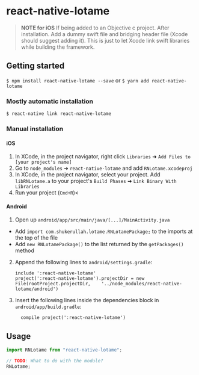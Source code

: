 # react-native-lotame

> **NOTE for iOS**
> If being added to an Objective c project. After installation. Add a dummy swift file and bridging header file (Xcode should suggest adding it). This is just to let Xcode link swift libraries while building the framework.

## Getting started

`$ npm install react-native-lotame --save`
or
`$ yarn add react-native-lotame`

### Mostly automatic installation

`$ react-native link react-native-lotame`

### Manual installation

#### iOS

1. In XCode, in the project navigator, right click `Libraries` ➜ `Add Files to [your project's name]`
2. Go to `node_modules` ➜ `react-native-lotame` and add `RNLotame.xcodeproj`
3. In XCode, in the project navigator, select your project. Add `libRNLotame.a` to your project's `Build Phases` ➜ `Link Binary With Libraries`
4. Run your project (`Cmd+R`)<

#### Android

1. Open up `android/app/src/main/java/[...]/MainActivity.java`

- Add `import com.shukerullah.lotame.RNLotamePackage;` to the imports at the top of the file
- Add `new RNLotamePackage()` to the list returned by the `getPackages()` method

2. Append the following lines to `android/settings.gradle`:
   ```
   include ':react-native-lotame'
   project(':react-native-lotame').projectDir = new File(rootProject.projectDir, 	'../node_modules/react-native-lotame/android')
   ```
3. Insert the following lines inside the dependencies block in `android/app/build.gradle`:
   ```
     compile project(':react-native-lotame')
   ```

## Usage

```javascript
import RNLotame from "react-native-lotame";

// TODO: What to do with the module?
RNLotame;
```
